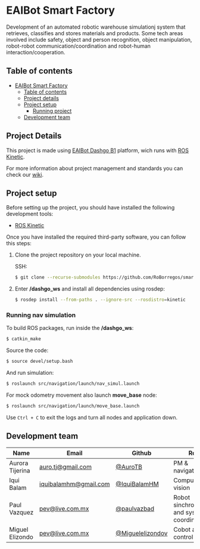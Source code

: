 # EAIBot Smart Factory               


Development of an automated robotic warehouse simulationj system that retrieves, classifies and stores materials and products. Some tech areas involved include safety, object and person recognition, object manipulation, robot-robot communication/coordination and robot-human interaction/cooperation.

## Table of contents

- [EAIBot Smart Factory](#eaibot-smart-factory)
  - [Table of contents](#table-of-contents)
  - [Project details](#project-details)
  - [Project setup](#project-setup)
    - [Running project](#running-nav-simulation)
  - [Development team](#development-team)

## Project Details

This project is made using [EAIBot Dashgo B1](http://www.eaibot.com/product/B1) platform, wich runs with [ROS Kinetic](http://wiki.ros.org/kinetic).

For more information about project management and standards you can check our [wiki](https://github.com/RoBorregos/roborregos-web/wiki).


## Project setup

Before setting up the project, you should have installed the following development tools:

- [ROS Kinetic](http://wiki.ros.org/kinetic/Installation)

Once you have installed the required third-party software, you can follow this steps:

1. Clone the project repository on your local machine.

   SSH:

   ```bash
   $ git clone --recurse-submodules https://github.com/RoBorregos/smart-factory.git
   ```

2. Enter __/dashgo_ws__ and install all dependencies using rosdep:

   ```bash
   $ rosdep install --from-paths . --ignore-src --rosdistro=kinetic
   ```

### Running nav simulation

To build ROS packages, run inside the __/dashgo_ws__:

```bash
$ catkin_make
```

Source the code:

```bash
$ source devel/setup.bash
```

And run simulation:

```bash
$ roslaunch src/navigation/launch/nav_simul.launch 
```

For mock odometry movement also launch __move_base__ node:

```bash
$ roslaunch src/navigation/launch/move_base.launch 
```

Use `Ctrl + C` to exit the logs and turn all nodes and application down.

## Development team

| Name                    | Email                                                               | Github                                                       | Role      |
| ----------------------- | ------------------------------------------------------------------- | ------------------------------------------------------------ | --------- |
| Aurora Tijerina | [auro.tj@gmail.com](mailto:auro.tj@gmail.com)                       | [@AuroTB](https://github.com/aurotb)                         | PM & navigation |
| Iqui Balam  | [iquibalamhm@gmail.com](mailto:iquibalamhm@gmail.com) | [@IquiBalamHM ](https://github.com/IquiBalamHM ) | Computer vision |
| Paul Vazquez | [pev@live.com.mx](mailto:pev@live.com.mx) | [@paulvazbad](https://github.com/paulvazbad) | Robot sinchronization and system coordination |
| Miguel Elizondo | [pev@live.com.mx](mailto:pev@live.com.mx) | [@Miguelelizondov](https://github.com/Miguelelizondov) | Cobot arm control |

